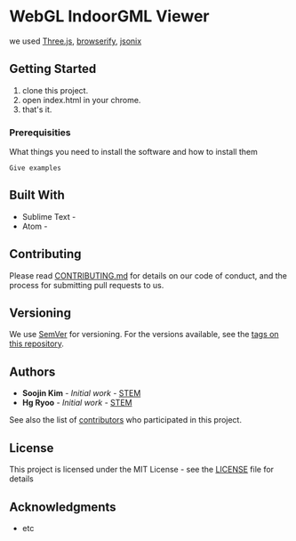 # WebGL IndoorGML Viewer

we used [Three.js](http://threejs.org/), [browserify](http://browserify.org/), [jsonix](https://github.com/highsource/jsonix)

## Getting Started

1. clone this project.
2. open index.html in your chrome.
3. that's it.

### Prerequisities

What things you need to install the software and how to install them

```
Give examples
```

## Built With

* Sublime Text - 
* Atom - 

## Contributing

Please read [CONTRIBUTING.md](CONTRIBUTING.md) for details on our code of conduct, and the process for submitting pull requests to us.

## Versioning

We use [SemVer](http://semver.org/) for versioning. For the versions available, see the [tags on this repository](https://github.com/your/project/tags). 

## Authors

* **Soojin Kim** - *Initial work* - [STEM](https://github.com/STEMLab)
* **Hg Ryoo** - *Initial work* - [STEM](https://github.com/STEMLab)

See also the list of [contributors](https://github.com/your/project/contributors) who participated in this project.

## License

This project is licensed under the MIT License - see the [LICENSE](LICENSE) file for details

## Acknowledgments

* etc
